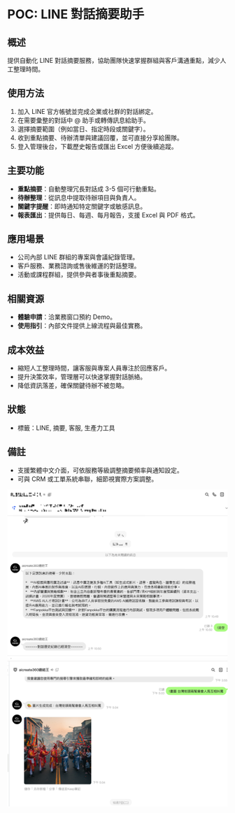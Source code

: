 # POC: LINE 對話摘要助手

## 概述
提供自動化 LINE 對話摘要服務，協助團隊快速掌握群組與客戶溝通重點，減少人工整理時間。

## 使用方法
1. 加入 LINE 官方帳號並完成企業或社群的對話綁定。
2. 在需要彙整的對話中 @ 助手或轉傳訊息給助手。
3. 選擇摘要範圍（例如當日、指定時段或關鍵字）。
4. 收到重點摘要、待辦清單與建議回覆，並可直接分享給團隊。
5. 登入管理後台，下載歷史報告或匯出 Excel 方便後續追蹤。

## 主要功能
- **重點摘要**：自動整理冗長對話成 3-5 個可行動重點。
- **待辦整理**：從訊息中提取待辦項目與負責人。
- **關鍵字提醒**：即時通知特定關鍵字或敏感訊息。
- **報表匯出**：提供每日、每週、每月報告，支援 Excel 與 PDF 格式。

## 應用場景
- 公司內部 LINE 群組的專案與會議紀錄管理。
- 客戶服務、業務諮詢或售後維運的對話整理。
- 活動或課程群組，提供參與者事後重點摘要。

## 相關資源
- **體驗申請**：洽業務窗口預約 Demo。
- **使用指引**：內部文件提供上線流程與最佳實務。

## 成本效益
- 縮短人工整理時間，讓客服與專案人員專注於回應客戶。
- 提升決策效率，管理層可以快速掌握對話脈絡。
- 降低資訊落差，確保關鍵待辦不被忽略。

## 狀態
- 標籤：LINE, 摘要, 客服, 生產力工具

## 備註
- 支援繁體中文介面，可依服務等級調整摘要頻率與通知設定。
- 可與 CRM 或工單系統串聯，細節視實際方案調整。

![alt text](image-1.png)
![alt text](image.png)
